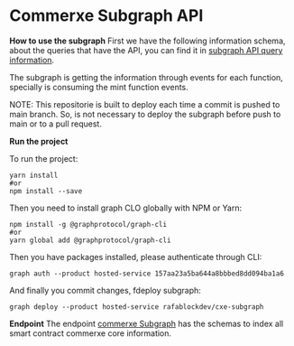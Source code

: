 # Commerxe Subgraph API

**How to use the subgraph** 
First we have the following information schema, about the queries that have the API, you can find it in [subgraph API query information](https://www.figma.com/file/7pzPnBJGiPG2jHaDN9zKNH/Subgraph-API). 

The subgraph is getting the information through events for each function, specially is consuming the mint function events. 

NOTE: This repositorie is built to deploy each time a commit is pushed to main branch. So, is not necessary to deploy the subgraph before push to main or to a pull request.

**Run the project**

To run the project:
```
yarn install
#or 
npm install --save
```
 
Then you need to install graph CLO globally with NPM or Yarn:
```
npm install -g @graphprotocol/graph-cli
#or 
yarn global add @graphprotocol/graph-cli
```

Then you have packages installed, please authenticate through CLI:
```
graph auth --product hosted-service 157aa23a5ba644a8bbbed8dd094ba1a6
```

And finally you commit changes, fdeploy subgraph: 
```
graph deploy --product hosted-service rafablockdev/cxe-subgraph
```

**Endpoint**
The endpoint [commerxe Subgraph](https://api.thegraph.com/subgraphs/name/rafablockdev/cxe-subgraph) has the schemas to index all smart contract commerxe core information.
